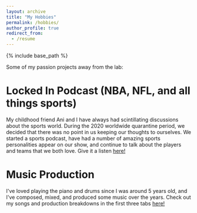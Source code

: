 ```yaml
---
layout: archive
title: "My Hobbies"
permalink: /hobbies/
author_profile: true
redirect_from:
  - /resume
---
```


{% include base_path %}

Some of my passion projects away from the lab:

**Locked In Podcast (NBA, NFL, and all things sports)**
======

My childhood friend Ani and I have always had scintillating discussions about the sports world. During the 2020 worldwide quarantine period, we decided that there was no point in us keeping our thoughts to ourselves. We started a sports podcast, have had a number of amazing sports personalities appear on our show, and continue to talk about the players and teams that we both love. Give it a listen [here!](https://open.spotify.com/show/756gJjzfV7YAlMP8vTHUHU?si=aff5c0d130d041ae)

**Music Production**
======

I've loved playing the piano and drums since I was around 5 years old, and I've composed, mixed, and produced some music over the years. Check out my songs and production breakdowns in the first three tabs [here!](https://linktr.ee/adityasriram)




